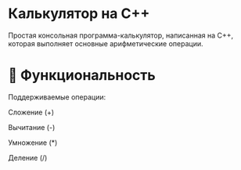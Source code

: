 # Калькулятор на C++
Простая консольная программа-калькулятор, написанная на C++, которая выполняет основные арифметические операции.

# 🚀 Функциональность
Поддерживаемые операции:

Сложение (+)

Вычитание (-)

Умножение (*)

Деление (/)
